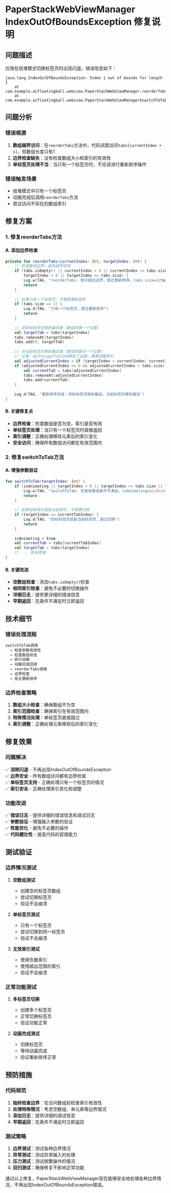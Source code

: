 # PaperStackWebViewManager IndexOutOfBoundsException 修复说明

## 问题描述

应用在纸堆模式切换标签页时出现闪退，错误信息如下：

```
java.lang.IndexOutOfBoundsException: Index 1 out of bounds for length 1
	at com.example.aifloatingball.webview.PaperStackWebViewManager.reorderTabs(PaperStackWebViewManager.kt:402)
	at com.example.aifloatingball.webview.PaperStackWebViewManager$switchToTab$1.onAnimationEnd(PaperStackWebViewManager.kt:251)
```

## 问题分析

### 错误根源
1. **数组越界访问**：在`reorderTabs`方法中，代码试图访问`tabs[currentIndex + 1]`，但数组长度只有1
2. **边界检查缺失**：没有检查数组大小和索引的有效性
3. **单标签页处理不当**：当只有一个标签页时，不应该进行重新排序操作

### 错误触发场景
- 纸堆模式中只有一个标签页
- 动画完成后调用`reorderTabs`方法
- 尝试访问不存在的数组索引

## 修复方案

### 1. 修复reorderTabs方法

#### A. 添加边界检查
```kotlin
private fun reorderTabs(currentIndex: Int, targetIndex: Int) {
    // 检查数组边界，避免越界异常
    if (tabs.isEmpty() || currentIndex < 0 || currentIndex >= tabs.size || 
        targetIndex < 0 || targetIndex >= tabs.size) {
        Log.w(TAG, "reorderTabs: 索引超出边界，跳过重新排序。tabs.size=${tabs.size}, currentIndex=$currentIndex, targetIndex=$targetIndex")
        return
    }
    
    // 如果只有一个标签页，不需要重新排序
    if (tabs.size == 1) {
        Log.d(TAG, "只有一个标签页，跳过重新排序")
        return
    }
    
    // 将目标标签页移到最前面（数组的第一个位置）
    val targetTab = tabs[targetIndex]
    tabs.removeAt(targetIndex)
    tabs.add(0, targetTab)
    
    // 将当前标签页移到最后面（数组的最后一个位置）
    // 注意：由于targetTab已经移到了前面，需要调整索引
    val adjustedCurrentIndex = if (targetIndex < currentIndex) currentIndex - 1 else currentIndex
    if (adjustedCurrentIndex >= 0 && adjustedCurrentIndex < tabs.size) {
        val currentTab = tabs[adjustedCurrentIndex]
        tabs.removeAt(adjustedCurrentIndex)
        tabs.add(currentTab)
    }
    
    Log.d(TAG, "重新排序完成：目标标签页移到最前，当前标签页移到最后")
}
```

#### B. 关键修复点
- **边界检查**：检查数组是否为空，索引是否有效
- **单标签页处理**：当只有一个标签页时直接返回
- **索引调整**：正确处理移除元素后的索引变化
- **安全访问**：确保所有数组访问都在有效范围内

### 2. 修复switchToTab方法

#### A. 增强参数验证
```kotlin
fun switchToTab(targetIndex: Int) {
    if (isAnimating || targetIndex < 0 || targetIndex >= tabs.size || tabs.isEmpty()) {
        Log.w(TAG, "switchToTab: 无效参数或条件不满足。isAnimating=$isAnimating, targetIndex=$targetIndex, tabs.size=${tabs.size}")
        return
    }
    
    // 如果目标索引就是当前索引，不需要切换
    if (targetIndex == currentTabIndex) {
        Log.d(TAG, "目标标签页就是当前标签页，跳过切换")
        return
    }
    
    isAnimating = true
    val currentTab = tabs[currentTabIndex]
    val targetTab = tabs[targetIndex]
    // ... 其他逻辑
}
```

#### B. 关键改进
- **空数组检查**：添加`tabs.isEmpty()`检查
- **相同索引检查**：避免不必要的切换操作
- **详细日志**：提供更详细的错误信息
- **早期返回**：在条件不满足时立即返回

## 技术细节

### 错误处理流程
```kotlin
switchToTab调用
  → 检查参数有效性
  → 检查数组状态
  → 执行动画
  → 动画完成回调
  → reorderTabs调用
  → 边界检查
  → 安全重新排序
```

### 边界检查策略
1. **数组大小检查**：确保数组不为空
2. **索引范围检查**：确保索引在有效范围内
3. **特殊情况处理**：单标签页直接跳过
4. **索引调整**：正确处理元素移除后的索引变化

## 修复效果

### 问题解决
✅ **消除闪退** - 不再出现IndexOutOfBoundsException  
✅ **边界安全** - 所有数组访问都有边界检查  
✅ **单标签页支持** - 正确处理只有一个标签页的情况  
✅ **索引安全** - 正确处理索引变化和调整  

### 功能改进
✅ **错误日志** - 提供详细的错误信息和调试日志  
✅ **参数验证** - 增强输入参数的验证  
✅ **性能优化** - 避免不必要的操作  
✅ **代码健壮性** - 提高代码的容错能力  

## 测试验证

### 边界情况测试
1. **空数组测试**
   - 创建空的标签页数组
   - 尝试切换标签页
   - 验证不会崩溃

2. **单标签页测试**
   - 只有一个标签页
   - 尝试切换到同一标签页
   - 验证不会崩溃

3. **无效索引测试**
   - 使用负数索引
   - 使用超出范围的索引
   - 验证不会崩溃

### 正常功能测试
1. **多标签页切换**
   - 创建多个标签页
   - 正常切换标签页
   - 验证功能正常

2. **动画完成测试**
   - 切换标签页
   - 等待动画完成
   - 验证重新排序正常

## 预防措施

### 代码规范
1. **始终检查边界**：在访问数组前检查索引有效性
2. **处理特殊情况**：考虑空数组、单元素等边界情况
3. **添加日志**：提供详细的调试信息
4. **早期返回**：在条件不满足时立即返回

### 测试策略
1. **边界测试**：测试各种边界情况
2. **异常测试**：测试异常输入的处理
3. **压力测试**：测试频繁操作的情况
4. **回归测试**：确保修复不影响正常功能

通过以上修复，PaperStackWebViewManager现在能够安全地处理各种边界情况，不再出现IndexOutOfBoundsException错误。


